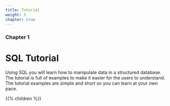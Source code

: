 ```yaml
---
title: Tutorial
weight: 5
chapter: true
---
```


### Chapter 1

# SQL Tutorial

Using SQL you will learn how to manipulate data in a structured database. The tutorial is full of examples to make it easier for the users to understand. The tutorial examples are simple and short so you can learn at your own pace.

{{% children %}}
